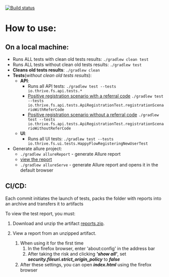 [![Build status](https://ci.appveyor.com/api/projects/status/nr42s84gnwya1so4/branch/master?svg=true)](https://ci.appveyor.com/project/PavlyukovVladimir/fsui/branch/master)

# How to use:

## On a local machine:

* Runs ALL tests with clean old tests results: `./gradlew clean test`
* Runs ALL tests without clean old tests results: `./gradlew test`
* **Cleans old tests results**: `./gradlew clean`
* **Tests**(*without clean old tests results*):
  * **API**:
    * Runs all API tests: `./gradlew test --tests io.thrive.fs.api.tests.*`
    * [Positive registration scenario with a referral code](io.thrive.fs.api.tests.ApiRegistrationTest.registrationScenarioWithReferCode) `./gradlew test --tests io.thrive.fs.api.tests.ApiRegistrationTest.registrationScenarioWithReferCode`
    * [Positive registration scenario without a referral code](io.thrive.fs.api.tests.ApiRegistrationTest.registrationScenarioWithoutReferCode) `./gradlew test --tests io.thrive.fs.api.tests.ApiRegistrationTest.registrationScenarioWithoutReferCode`
  * **UI**:
    * Runs all UI tests: `./gradlew test --tests io.thrive.fs.ui.tests.HappyFlowRegisteringNewUserTest`
* Generate allure project:
    * `./gradlew allureReport` - generate Allure report
    * [view the report](build/reports/allure-report/allureReport/index.html)
    * `./gradlew allureServe` - generate Allure report and opens it in the default browser

## CI/CD:

Each commit initiates the launch of tests, packs the folder with reports into an archive and transfers it to artifacts

To view the test report, you must:

1. Download and unzip the artifact [reports.zip](https://ci.appveyor.com/api/buildjobs/9cq9h5iauk4ij8fy/artifacts/reports.zip).

2. View a report from an unzipped artifact.

   1. When using it for the first time
      1. In the firefox browser, enter 'about:config' in the address bar
      2. After taking the risk and clicking ***'show all'***, set ***security.fileuri.strict_origin_policy*** to ***false***
   2. After these settings, you can open ***index.html*** using the firefox browser

